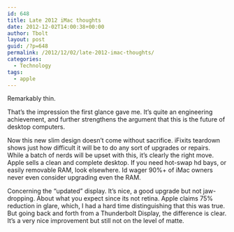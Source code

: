```yaml
---
id: 648
title: Late 2012 iMac thoughts
date: 2012-12-02T14:00:38+00:00
author: Tbolt
layout: post
guid: /?p=648
permalink: /2012/12/02/late-2012-imac-thoughts/
categories:
  - Technology
tags:
  - apple
---
```

Remarkably thin.

That&#8217;s the impression the first glance gave me. It&#8217;s quite an engineering achievement, and further strengthens the argument that this is the future of desktop computers.

Now this new slim design doesn&#8217;t come without sacrifice. iFixits teardown shows just how difficult it will be to do any sort of upgrades or repairs. While a batch of nerds will be upset with this, it&#8217;s clearly the right move. Apple sells a clean and complete desktop. If you need hot-swap hd bays, or easily removable RAM, look elsewhere. Id wager 90%+ of iMac owners never even consider upgrading even the RAM.

Concerning the &#8220;updated&#8221; display. It&#8217;s nice, a good upgrade but not jaw-dropping. About what you expect since its not retina. Apple claims 75% reduction in glare, which, I had a hard time distinguishing that this was true. But going back and forth from a Thunderbolt Display, the difference is clear. It&#8217;s a very nice improvement but still not on the level of matte.
